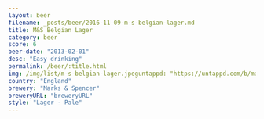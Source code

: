 ```yaml
---
layout: beer
filename: _posts/beer/2016-11-09-m-s-belgian-lager.md
title: M&S Belgian Lager
category: beer
score: 6
beer-date: "2013-02-01"
desc: "Easy drinking"
permalink: /beer/:title.html
img: /img/list/m-s-belgian-lager.jpeguntappd: "https://untappd.com/b/marks---spencer-belgian-lager/38379"
country: "England"
brewery: "Marks & Spencer"
breweryURL: "breweryURL"
style: "Lager - Pale"
---
```

